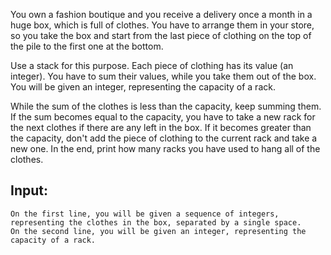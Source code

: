 You own a fashion boutique and you receive a delivery once a month in a huge box, which is full of clothes. You have to arrange them in your store, so you take the box and start from the last piece of clothing on the top of the pile to the first one at the bottom.

Use a stack for this purpose. Each piece of clothing has its value (an integer). You have to sum their values, while you take them out of the box. You will be given an integer, representing the capacity of a rack. 

While the sum of the clothes is less than the capacity, keep summing them. If the sum becomes equal to the capacity, you have to take a new rack for the next clothes if there are any left in the box. If it becomes greater than the capacity, don't add the piece of clothing to the current rack and take a new one. In the end, print how many racks you have used to hang all of the clothes.

## Input:

	On the first line, you will be given a sequence of integers, representing the clothes in the box, separated by a single space.
	On the second line, you will be given an integer, representing the capacity of a rack.
